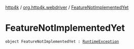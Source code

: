 [http4k](../index.md) / [org.http4k.webdriver](index.md) / [FeatureNotImplementedYet](./-feature-not-implemented-yet.md)

# FeatureNotImplementedYet

`object FeatureNotImplementedYet : `[`RuntimeException`](https://kotlinlang.org/api/latest/jvm/stdlib/kotlin/-runtime-exception/index.html)
